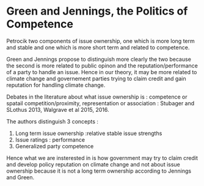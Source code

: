 
# Green and Jennings, the Politics of Competence

Petrocik two components of issue ownership, one which is more long term and stable and one which is more short term and related to competence. 

Green and Jennings propose to distinguish more clearly the two because the second is more related to public opinon and the reputation/performance of a party to handle an issue. Hence in our theory, it may be more related to climate change and governement parties trying to claim credit and gain reputation for handling climate change. 

Debates in the literature about what issue ownership is : competence or spatail competition/proximity, representation or association : Stubager and SLothus 2013, Walgrave et al 2015, 2016. 

The authors distinguish 3 concepts : 

1. Long term issue ownership :relative stable issue strengths
2. Issue ratings : performance
3. Generalized party competence

Hence what we are insterested in is how government may try to claim credit and develop policy reputation on climate change and not about issue ownership because it is not a long term ownership according to Jennings and Green. 
